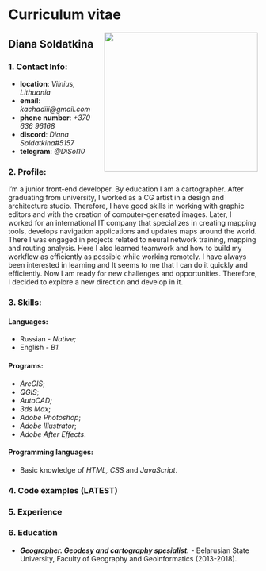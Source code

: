 # Curriculum vitae
<img src="https://user-images.githubusercontent.com/77924640/152694101-5e84b500-f1b1-4714-a78a-7200ed0c17d4.jpg" width="310" height="280" align="right">

##  Diana Soldatkina
### 1. Contact Info:
* __location__: _Vilnius, Lithuania_
* __email__: _kachadiii@gmail.com_ 
* __phone number__: _+370 636 96168_
* __discord__: _Diana Soldatkina#5157_
* __telegram__: _@DiSol10_
### 2. Profile:
I’m a junior front-end developer. By education I am a cartographer. After graduating from university, I worked as a CG artist in a design and architecture studio. Therefore, I have good skills in working with graphic editors and with the creation of computer-generated images. Later, I worked for an international IT company that specializes in creating mapping tools, develops navigation applications and updates maps around the world. There I was engaged in projects related to neural network training, mapping and routing analysis. Here I also learned teamwork and how to build my workflow as efficiently as possible while working remotely. I have always been interested in learning and It seems to me that I can do it quickly and efficiently. Now I am ready for new challenges and opportunities. Therefore, I decided to explore a new direction and develop in it. 
### 3. Skills:
#### Languages:
- Russian - _Native;_
- English - _B1._
#### Programs:
- _ArcGIS_;
- _QGIS_;
- _AutoCAD;_
- _3ds Max_;
- _Adobe Photoshop_;
- _Adobe Illustrator_;
- _Adobe After Effects_.
####  Programming languages:
- Basic knowledge of _HTML, CSS_ and _JavaScript_.
### 4. Code examples (LATEST)
### 5. Experience
### 6. Education 
* ___Geographer. Geodesy and cartography spesialist.___ - Belarusian State University, Faculty of Geography and Geoinformatics (2013-2018).
